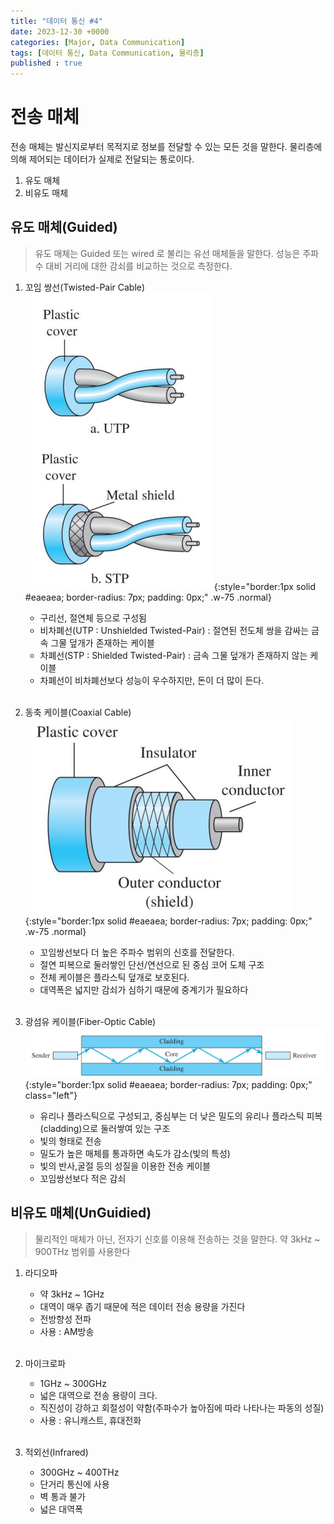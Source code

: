 ```yaml
---
title: "데이터 통신 #4"
date: 2023-12-30 +0000
categories: [Major, Data Communication]
tags: [데이터 통신, Data Communication, 물리층]
published : true
---
```


# 전송 매체
전송 매체는 발신지로부터 목적지로 정보를 전달할 수 있는 모든 것을 말한다. 물리층에 의해 제어되는 데이터가 실제로 전달되는 통로이다. <br>

1. 유도 매체
2. 비유도 매체

## 유도 매체(Guided)
> 유도 매체는 Guided 또는 wired 로 불리는 유선 매체들을 말한다. 성능은 주파수 대비 거리에 대한 감쇠를 비교하는 것으로 측정한다.

1. 꼬임 쌍선(Twisted-Pair Cable)
    ![Desktop View](/assets/img/major-dc/011.png){:style="border:1px solid #eaeaea; border-radius: 7px; padding: 0px;" .w-75 .normal}

    - 구리선, 절연체 등으로 구성됨
    - 비차폐선(UTP : Unshielded Twisted-Pair) : 절연된 전도체 쌍을 감싸는 금속 그물 덮개가 존재하는 케이블
    - 차폐선(STP : Shielded Twisted-Pair) : 금속 그물 덮개가 존재하지 않는 케이블
    - 차폐선이 비차폐선보다 성능이 우수하지만, 돈이 더 많이 든다.
    <br><br>


2. 동축 케이블(Coaxial Cable)
    ![Desktop View](/assets/img/major-dc/012.png){:style="border:1px solid #eaeaea; border-radius: 7px; padding: 0px;" .w-75 .normal}

    - 꼬임쌍선보다 더 높은 주파수 범위의 신호를 전달한다.
    - 절연 피복으로 둘러쌓인 단선/연선으로 된 중심 코어 도체 구조
    - 전체 케이블은 플라스틱 덮개로 보호된다.
    - 대역폭은 넓지만 감쇠가 심하기 때문에 중계기가 필요하다
    <br><br>

3. 광섬유 케이블(Fiber-Optic Cable)
    ![Desktop View](/assets/img/major-dc/013.png){:style="border:1px solid #eaeaea; border-radius: 7px; padding: 0px;" class="left"}
    - 유리나 플라스틱으로 구성되고, 중심부는 더 낮은 밀도의 유리나 플라스틱 피복(cladding)으로 둘러쌓여 있는 구조
    - 빛의 형태로 전송
    - 밀도가 높은 매체를 통과하면 속도가 감소(빛의 특성)
    - 빛의 반사,굴절 등의 성질을 이용한 전송 케이블
    - 꼬임쌍선보다 적은 감쇠


## 비유도 매체(UnGuidied)
> 물리적인 매체가 아닌, 전자기 신호를 이용해 전송하는 것을 말한다. 약 3kHz ~ 900THz 범위를 사용한다

1. 라디오파 
    - 약 3kHz ~ 1GHz
    - 대역이 매우 좁기 때문에 적은 데이터 전송 용량을 가진다
    - 전방향성 전파 
    - 사용 : AM방송
    <br><br>

2. 마이크로파
    - 1GHz ~ 300GHz 
    - 넓은 대역으로 전송 용량이 크다.
    - 직진성이 강하고 회절성이 약함(주파수가 높아짐에 따라 나타나는 파동의 성질)
    - 사용 : 유니캐스트, 휴대전화
    <br><br>

3. 적외선(Infrared)
    - 300GHz ~ 400THz
    - 단거리 통신에 사용
    - 벽 통과 불가
    - 넓은 대역폭
